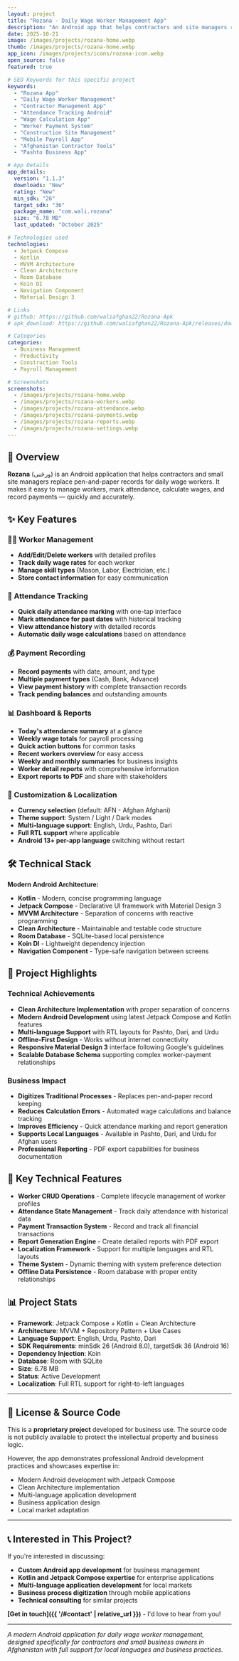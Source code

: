 ```yaml
---
layout: project
title: "Rozana - Daily Wage Worker Management App"
description: "An Android app that helps contractors and site managers replace pen-and-paper records for daily wage workers. Streamlined worker management, attendance tracking, wage calculations, and payment recording."
date: 2025-10-21
image: /images/projects/rozana-home.webp
thumb: /images/projects/rozana-home.webp
app_icon: /images/projects/icons/rozana-icon.webp
open_source: false
featured: true

# SEO Keywords for this specific project
keywords:
  - "Rozana App"
  - "Daily Wage Worker Management"
  - "Contractor Management App"
  - "Attendance Tracking Android"
  - "Wage Calculation App"
  - "Worker Payment System"
  - "Construction Site Management"
  - "Mobile Payroll App"
  - "Afghanistan Contractor Tools"
  - "Pashto Business App"

# App Details
app_details:
  version: "1.1.3"
  downloads: "New"
  rating: "New"
  min_sdk: "26"
  target_sdk: "36"
  package_name: "com.wali.rozana"
  size: "6.78 MB"
  last_updated: "October 2025"

# Technologies used
technologies:
  - Jetpack Compose
  - Kotlin
  - MVVM Architecture
  - Clean Architecture
  - Room Database
  - Koin DI
  - Navigation Component
  - Material Design 3

# Links
# github: https://github.com/waliafghan22/Rozana-Apk
# apk_download: https://github.com/waliafghan22/Rozana-Apk/releases/download/v1.1.3/Rozana-v1.1.3-release.apk

# Categories
categories:
  - Business Management
  - Productivity
  - Construction Tools
  - Payroll Management

# Screenshots
screenshots:
  - /images/projects/rozana-home.webp
  - /images/projects/rozana-workers.webp
  - /images/projects/rozana-attendance.webp
  - /images/projects/rozana-payments.webp
  - /images/projects/rozana-reports.webp
  - /images/projects/rozana-settings.webp
---
```


## 📱 Overview

**Rozana** (ورځنی) is an Android application that helps contractors and small site managers replace pen-and-paper records for daily wage workers. It makes it easy to manage workers, mark attendance, calculate wages, and record payments — quickly and accurately.

## ✨ Key Features

### 👷‍♂️ Worker Management
- **Add/Edit/Delete workers** with detailed profiles
- **Track daily wage rates** for each worker
- **Manage skill types** (Mason, Labor, Electrician, etc.)
- **Store contact information** for easy communication

### 📅 Attendance Tracking
- **Quick daily attendance marking** with one-tap interface
- **Mark attendance for past dates** with historical tracking
- **View attendance history** with detailed records
- **Automatic daily wage calculations** based on attendance

### 💰 Payment Recording
- **Record payments** with date, amount, and type
- **Multiple payment types** (Cash, Bank, Advance)
- **View payment history** with complete transaction records
- **Track pending balances** and outstanding amounts

### 📊 Dashboard & Reports
- **Today's attendance summary** at a glance
- **Weekly wage totals** for payroll processing
- **Quick action buttons** for common tasks
- **Recent workers overview** for easy access
- **Weekly and monthly summaries** for business insights
- **Worker detail reports** with comprehensive information
- **Export reports to PDF** and share with stakeholders

### 🎨 Customization & Localization
- **Currency selection** (default: AFN - Afghan Afghani)
- **Theme support**: System / Light / Dark modes
- **Multi-language support**: English, Urdu, Pashto, Dari
- **Full RTL support** where applicable
- **Android 13+ per-app language** switching without restart

## 🛠️ Technical Stack

**Modern Android Architecture:**
- **Kotlin** - Modern, concise programming language
- **Jetpack Compose** - Declarative UI framework with Material Design 3
- **MVVM Architecture** - Separation of concerns with reactive programming
- **Clean Architecture** - Maintainable and testable code structure
- **Room Database** - SQLite-based local persistence
- **Koin DI** - Lightweight dependency injection
- **Navigation Component** - Type-safe navigation between screens

## 🌟 Project Highlights

### Technical Achievements
- **Clean Architecture Implementation** with proper separation of concerns
- **Modern Android Development** using latest Jetpack Compose and Kotlin features
- **Multi-language Support** with RTL layouts for Pashto, Dari, and Urdu
- **Offline-First Design** - Works without internet connectivity
- **Responsive Material Design 3** interface following Google's guidelines
- **Scalable Database Schema** supporting complex worker-payment relationships

### Business Impact
- **Digitizes Traditional Processes** - Replaces pen-and-paper record keeping
- **Reduces Calculation Errors** - Automated wage calculations and balance tracking
- **Improves Efficiency** - Quick attendance marking and report generation
- **Supports Local Languages** - Available in Pashto, Dari, and Urdu for Afghan users
- **Professional Reporting** - PDF export capabilities for business documentation

## 🚀 Key Technical Features

- **Worker CRUD Operations** - Complete lifecycle management of worker profiles
- **Attendance State Management** - Track daily attendance with historical data
- **Payment Transaction System** - Record and track all financial transactions
- **Report Generation Engine** - Create detailed reports with PDF export
- **Localization Framework** - Support for multiple languages and RTL layouts
- **Theme System** - Dynamic theming with system preference detection
- **Offline Data Persistence** - Room database with proper entity relationships

## 📊 Project Stats

- **Framework**: Jetpack Compose + Kotlin + Clean Architecture
- **Architecture**: MVVM + Repository Pattern + Use Cases
- **Language Support**: English, Urdu, Pashto, Dari
- **SDK Requirements**: minSdk 26 (Android 8.0), targetSdk 36 (Android 16)
- **Dependency Injection**: Koin
- **Database**: Room with SQLite
- **Size**: 6.78 MB
- **Status**: Active Development
- **Localization**: Full RTL support for right-to-left languages

---

## 🔐 License & Source Code

This is a **proprietary project** developed for business use. The source code is not publicly available to protect the intellectual property and business logic.

However, the app demonstrates professional Android development practices and showcases expertise in:
- Modern Android development with Jetpack Compose
- Clean Architecture implementation
- Multi-language application development
- Business application design
- Local market adaptation

---

## 📞 Interested in This Project?

If you're interested in discussing:
- **Custom Android app development** for business management
- **Kotlin and Jetpack Compose expertise** for enterprise applications
- **Multi-language application development** for local markets
- **Business process digitization** through mobile applications
- **Technical consulting** for similar projects

**[Get in touch]({{ '/#contact' | relative_url }})** - I'd love to hear from you!

---

*A modern Android application for daily wage worker management, designed specifically for contractors and small business owners in Afghanistan with full support for local languages and business practices.*